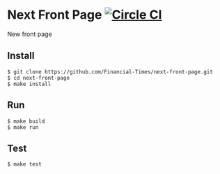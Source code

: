 # Next Front Page [![Circle CI](https://circleci.com/gh/Financial-Times/next-front-page.svg?style=svg)](https://circleci.com/gh/Financial-Times/next-front-page)

New front page

## Install

    $ git clone https://github.com/Financial-Times/next-front-page.git
    $ cd next-front-page
    $ make install

## Run

    $ make build
    $ make run

## Test

    $ make test
